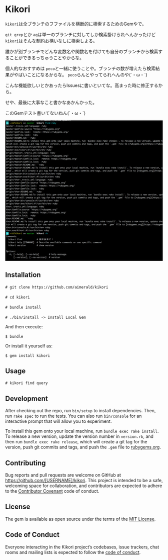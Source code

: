 # Kikori

`kikori`は全ブランチのフファイルを横断的に検索するためのGemやで。

`git grep`とか `ag`は単一のブランチに対してしか検索掛けられへんかったけど `kikori`はそんな制約お構いなしに検索しよる。

誰かが別ブランチでどんな変数名や関数名を付けても自分のブランチから検索することができるっちゅうことやからな。

個人的なおすすめは `peco`と一緒に使うことや。ブランチの数が増えたら検索結果がやばいことになるからな。 `peco`らんとやってられへんのや(´・ω・`)

こんな機能欲しいとかあったらIssuesに書いといてな。高まった時に修正するから。

せや、最後に大事なこと書かなあかんかった。

このGemテスト書いてないねん(´・ω・`)

![結果画面](https://github.com/aimerald/kikori/blob/master/images/ss.png)

## Installation

```
# git clone https://github.com/aimerald/kikori

# cd kikori

# bundle install

# ./bin/install -> Install Local Gem
```

And then execute:

    $ bundle

Or install it yourself as:

    $ gem install kikori

## Usage

```
# kikori find query
```

## Development

After checking out the repo, run `bin/setup` to install dependencies. Then, run `rake spec` to run the tests. You can also run `bin/console` for an interactive prompt that will allow you to experiment.

To install this gem onto your local machine, run `bundle exec rake install`. To release a new version, update the version number in `version.rb`, and then run `bundle exec rake release`, which will create a git tag for the version, push git commits and tags, and push the `.gem` file to [rubygems.org](https://rubygems.org).

## Contributing

Bug reports and pull requests are welcome on GitHub at https://github.com/[USERNAME]/kikori. This project is intended to be a safe, welcoming space for collaboration, and contributors are expected to adhere to the [Contributor Covenant](http://contributor-covenant.org) code of conduct.

## License

The gem is available as open source under the terms of the [MIT License](https://opensource.org/licenses/MIT).

## Code of Conduct

Everyone interacting in the Kikori project’s codebases, issue trackers, chat rooms and mailing lists is expected to follow the [code of conduct](https://github.com/[USERNAME]/kikori/blob/master/CODE_OF_CONDUCT.md).
